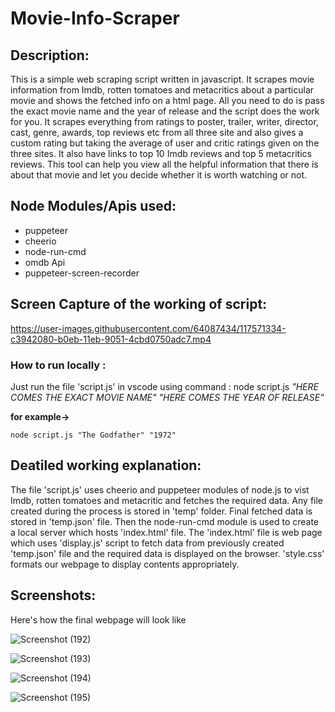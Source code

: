 # Movie-Info-Scraper

## Description: 
This is a simple web scraping script written in javascript. It scrapes movie information from Imdb, rotten tomatoes and metacritics about a particular movie and shows the fetched info on a html page. All you need to do is pass the exact movie name and the year of release and the script does the work for you. It scrapes everything from ratings to poster, trailer, writer, director, cast, genre, awards, top reviews etc from all three site and also gives a custom rating but taking the average of user and critic ratings given on the three sites. It also have links to top 10 Imdb reviews and top 5 metacritics reviews. This tool can help you view all the helpful information that there is about that movie and let you decide whether it is worth watching or not.

## Node Modules/Apis used:
* puppeteer
* cheerio
* node-run-cmd
* omdb Api
* puppeteer-screen-recorder

## Screen Capture of the working of script:

https://user-images.githubusercontent.com/64087434/117571334-c3942080-b0eb-11eb-9051-4cbd0750adc7.mp4

### How to run locally :
Just run the file 'script.js' in vscode using command : node script.js _"HERE COMES THE EXACT MOVIE NAME" "HERE COMES THE YEAR OF RELEASE"_

**for example->**
```
node script.js "The Godfather" "1972"
```

## Deatiled working explanation:
The file 'script.js' uses cheerio and puppeteer modules of node.js to vist Imdb, rotten tomatoes and metacritic and fetches the required data. Any file created during the process is stored in 'temp' folder. Final fetched data is stored in 'temp.json' file. Then the node-run-cmd module is used to create a local server which hosts 'index.html' file. The 'index.html' file is web page which uses 'display.js' script to fetch data from previously created 'temp.json' file and the required data is displayed on the browser. 'style.css' formats our webpage to display contents appropriately.

## Screenshots:
Here's how the final webpage will look like

![Screenshot (192)](https://user-images.githubusercontent.com/64087434/117572172-42d72380-b0ef-11eb-8a7e-3977f4220b4b.png)


![Screenshot (193)](https://user-images.githubusercontent.com/64087434/117572174-436fba00-b0ef-11eb-8fe5-868040838c70.png)


![Screenshot (194)](https://user-images.githubusercontent.com/64087434/117572167-410d6000-b0ef-11eb-9c27-1009e442f775.png)


![Screenshot (195)](https://user-images.githubusercontent.com/64087434/117572170-423e8d00-b0ef-11eb-8c1b-25173874544b.png)


